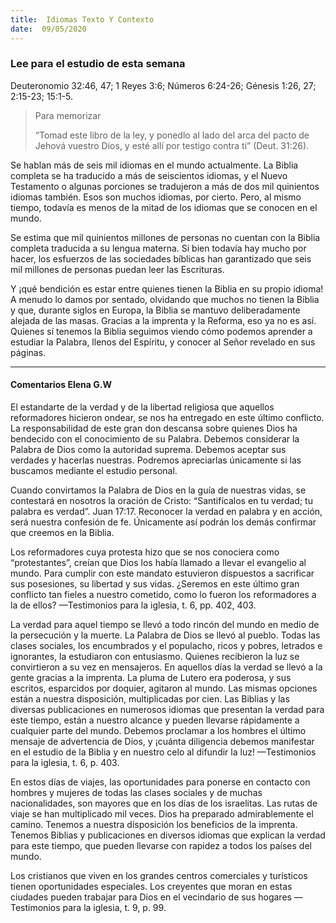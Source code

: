 ```yaml
---
title:  Idiomas Texto Y Contexto
date:  09/05/2020
---
```


### Lee para el estudio de esta semana
Deuteronomio 32:46, 47; 1 Reyes 3:6; Números 6:24-26; Génesis 1:26, 27; 2:15-23; 15:1-5.

> <p>Para memorizar</p>
> “Tomad este libro de la ley, y ponedlo al lado del arca del pacto de Jehová vuestro Dios, y esté allí por testigo contra ti” (Deut. 31:26).

Se hablan más de seis mil idiomas en el mundo actualmente. La Biblia completa se ha traducido a más de seiscientos idiomas, y el Nuevo Testamento o algunas porciones se tradujeron a más de dos mil quinientos idiomas también. Esos son muchos idiomas, por cierto. Pero, al mismo tiempo, todavía es menos de la mitad de los idiomas que se conocen en el mundo.

Se estima que mil quinientos millones de personas no cuentan con la Biblia completa traducida a su lengua materna. Si bien todavía hay mucho por hacer, los esfuerzos de las sociedades bíblicas han garantizado que seis mil millones de personas puedan leer las Escrituras.

Y ¡qué bendición es estar entre quienes tienen la Biblia en su propio idioma! A menudo lo damos por sentado, olvidando que muchos no tienen la Biblia y que, durante siglos en Europa, la Biblia se mantuvo deliberadamente alejada de las masas. Gracias a la imprenta y la Reforma, eso ya no es así. Quienes sí tenemos la Biblia seguimos viendo cómo podemos aprender a estudiar la Palabra, llenos del Espíritu, y conocer al Señor revelado en sus páginas.

---

#### Comentarios Elena G.W

El estandarte de la verdad y de la libertad religiosa que aquellos reformadores hicieron ondear, se nos ha entregado en este último conflicto. La responsabilidad de este gran don descansa sobre quienes Dios ha bendecido con el conocimiento de su Palabra. Debemos considerar la Palabra de Dios como la autoridad suprema. Debemos aceptar sus verdades y hacerlas nuestras. Podremos apreciarlas únicamente si las buscamos mediante el estudio personal.

Cuando convirtamos la Palabra de Dios en la guía de nuestras vidas, se contestará en nosotros la oración de Cristo: “Santifícalos en tu verdad; tu palabra es verdad”. Juan 17:17. Reconocer la verdad en palabra y en acción, será nuestra confesión de fe. Únicamente así podrán los demás confirmar que creemos en la Biblia.

Los reformadores cuya protesta hizo que se nos conociera como “protestantes”, creían que Dios los había llamado a llevar el evangelio al mundo. Para cumplir con este mandato estuvieron dispuestos a sacrificar sus posesiones, su libertad y sus vidas. ¿Seremos en este último gran conflicto tan fieles a nuestro cometido, como lo fueron los reformadores a la de ellos? —Testimonios para la iglesia, t. 6, pp. 402, 403.

La verdad para aquel tiempo se llevó a todo rincón del mundo en medio de la persecución y la muerte. La Palabra de Dios se llevó al pueblo. Todas las clases sociales, los encumbrados y el populacho, ricos y pobres, letrados e ignorantes, la estudiaron con entusiasmo. Quienes recibieron la luz se convirtieron a su vez en mensajeros. En aquellos días la verdad se llevó a la gente gracias a la imprenta. La pluma de Lutero era poderosa, y sus escritos, esparcidos por doquier, agitaron al mundo. Las mismas opciones están a nuestra disposición, multiplicadas por cien. Las Biblias y las diversas publicaciones en numerosos idiomas que presentan la verdad para este tiempo, están a nuestro alcance y pueden llevarse rápidamente a cualquier parte del mundo. Debemos proclamar a los hombres el último mensaje de advertencia de Dios, y ¡cuánta diligencia debemos manifestar en el estudio de la Biblia y en nuestro celo al difundir la luz! —Testimonios para la iglesia, t. 6, p. 403.

En estos días de viajes, las oportunidades para ponerse en contacto con hombres y mujeres de todas las clases sociales y de muchas nacionalidades, son mayores que en los días de los israelitas. Las rutas de viaje se han multiplicado mil veces. Dios ha preparado admirablemente el camino. Tenemos a nuestra disposición los beneficios de la imprenta. Tenemos Biblias y publicaciones en diversos idiomas que explican la verdad para este tiempo, que pueden llevarse con rapidez a todos los países del mundo.

Los cristianos que viven en los grandes centros comerciales y turísticos tienen oportunidades especiales. Los creyentes que moran en estas ciudades pueden trabajar para Dios en el vecindario de sus hogares —Testimonios para la iglesia, t. 9, p. 99.